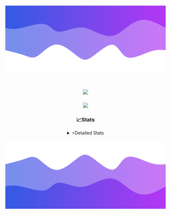 ![Header](./header.png)
<div align="center">

<h1 align="center">
  <a href="https://git.io/typing-svg">
    <img src="https://readme-typing-svg.herokuapp.com/?lines=Hello,+There!+%F0%9F%91%8B;This+is+chicho.;Owner+on+Ocean;&center=true&size=25">
  </a>
</h1>
  
<p align="center">
  <img src="https://lanyard.cnrad.dev/api/852683595378196480" />
</p>

### 📈Stats
<details>
    <summary> ⚡Detailed Stats</summary>
    <br/>

<!--START_SECTION:waka-->
![Code Time](http://img.shields.io/badge/Code%20Time-863%20hrs%2012%20mins-blue)

![Profile Views](http://img.shields.io/badge/Profile%20Views-0-blue)

**🐱 My GitHub Data** 

> 📦 83.0 kB Used in GitHub's Storage 
 > 
> 🏆 29 Contributions in the Year 2024
 > 
> 🚫 Not Opted to Hire
 > 
> 📜 15 Public Repositories 
 > 
> 🔑 9 Private Repositories 
 > 
**I'm a Night 🦉** 

```text
🌞 Morning                25 commits          ██░░░░░░░░░░░░░░░░░░░░░░░   06.16 % 
🌆 Daytime                64 commits          ████░░░░░░░░░░░░░░░░░░░░░   15.76 % 
🌃 Evening                174 commits         ███████████░░░░░░░░░░░░░░   42.86 % 
🌙 Night                  143 commits         █████████░░░░░░░░░░░░░░░░   35.22 % 
```
📅 **I'm Most Productive on Tuesday** 

```text
Monday                   26 commits          ██░░░░░░░░░░░░░░░░░░░░░░░   06.40 % 
Tuesday                  111 commits         ███████░░░░░░░░░░░░░░░░░░   27.34 % 
Wednesday                81 commits          █████░░░░░░░░░░░░░░░░░░░░   19.95 % 
Thursday                 63 commits          ████░░░░░░░░░░░░░░░░░░░░░   15.52 % 
Friday                   47 commits          ███░░░░░░░░░░░░░░░░░░░░░░   11.58 % 
Saturday                 42 commits          ███░░░░░░░░░░░░░░░░░░░░░░   10.34 % 
Sunday                   36 commits          ██░░░░░░░░░░░░░░░░░░░░░░░   08.87 % 
```


📊 **This Week I Spent My Time On** 

```text
🕑︎ Time Zone: America/Argentina/Buenos_Aires

💬 Programming Languages: 
No Activity Tracked This Week

🔥 Editors: 
No Activity Tracked This Week

🐱‍💻 Projects: 
No Activity Tracked This Week

💻 Operating System: 
No Activity Tracked This Week
```

**I Mostly Code in JavaScript** 

```text
JavaScript               8 repos             ███████░░░░░░░░░░░░░░░░░░   26.67 % 
HTML                     7 repos             ██████░░░░░░░░░░░░░░░░░░░   23.33 % 
Astro                    1 repo              █░░░░░░░░░░░░░░░░░░░░░░░░   03.33 % 
TypeScript               1 repo              █░░░░░░░░░░░░░░░░░░░░░░░░   03.33 % 
SCSS                     1 repo              █░░░░░░░░░░░░░░░░░░░░░░░░   03.33 % 
```




 Last Updated on 18/10/2024 06:22:00 UTC
<!--END_SECTION:waka-->
</details>

![Footer](./footer.png)
